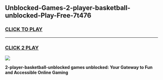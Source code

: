 
## Unblocked-Games-2-player-basketball-unblocked-Play-Free-7t476
<h3>
<a href="https://premium76.site?title=2-player-basketball-unblocked&ref=12A">CLICK TO PLAY</a></h3>
<hr>

<h3>
<a href="https://premium76.site?title=2-player-basketball-unblocked&ref=12A">CLICK 2 PLAY</a>
  
</h3>

<a href="https://premium76.site?title=2-player-basketball-unblocked&ref=12A"><img src="https://clearcache.store/games.png"></a>


**2-player-basketball-unblocked games unblocked: Your Gateway to Fun and Accessible Online Gaming**
